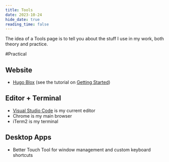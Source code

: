 ```yaml
---
title: Tools 
date: 2023-10-24
hide_date: true
reading_time: false
---
```


The idea of a Tools page is to tell you about the stuff I use in my work, both theory and practice.

#Practical

## Website

- [Hugo Blox](https://hugoblox.com) (see the tutorial on [Getting Started](/blog/get-started/))

## Editor + Terminal

- [Visual Studio Code](https://code.visualstudio.com/) is my current editor
- Chrome is my main browser
- iTerm2 is my terminal

## Desktop Apps

- Better Touch Tool for window management and custom keyboard shortcuts

